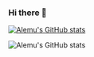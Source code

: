 ### Hi there 👋

[![Alemu's GitHub stats](https://github-readme-stats.vercel.app/api?username=aleeee)](https://github.com/anuraghazra/github-readme-stats)

![Alemu's GitHub stats](https://github-readme-stats.vercel.app/api?username=aleeee&show_icons=true&theme=radical&count_private=true)

<!--
**aleeee/aleeee** is a ✨ _special_ ✨ repository because its `README.md` (this file) appears on your GitHub profile.

Here are some ideas to get you started:

- 🔭 I’m currently working on ...
- 🌱 I’m currently learning ...
- 👯 I’m looking to collaborate on ...
- 🤔 I’m looking for help with ...
- 💬 Ask me about ...
- 📫 How to reach me: ...
- 😄 Pronouns: ...
- ⚡ Fun fact: ...
-->
